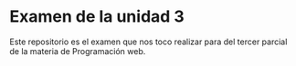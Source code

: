 # Examen de la unidad 3
Este repositorio es el examen que nos toco realizar para del tercer parcial de la materia de Programación web.